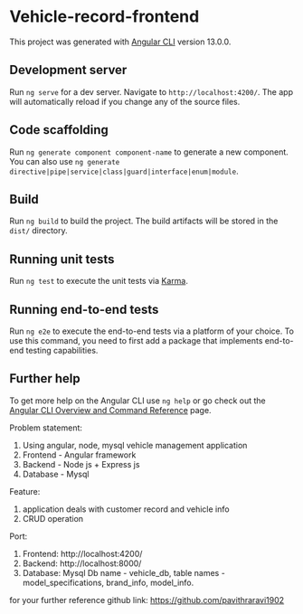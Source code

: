 # Vehicle-record-frontend

This project was generated with [Angular CLI](https://github.com/angular/angular-cli) version 13.0.0.

## Development server

Run `ng serve` for a dev server. Navigate to `http://localhost:4200/`. The app will automatically reload if you change any of the source files.

## Code scaffolding

Run `ng generate component component-name` to generate a new component. You can also use `ng generate directive|pipe|service|class|guard|interface|enum|module`.

## Build

Run `ng build` to build the project. The build artifacts will be stored in the `dist/` directory.

## Running unit tests

Run `ng test` to execute the unit tests via [Karma](https://karma-runner.github.io).

## Running end-to-end tests

Run `ng e2e` to execute the end-to-end tests via a platform of your choice. To use this command, you need to first add a package that implements end-to-end testing capabilities.

## Further help

To get more help on the Angular CLI use `ng help` or go check out the [Angular CLI Overview and Command Reference](https://angular.io/cli) page.
 

Problem statement:
 1. Using angular, node, mysql vehicle management application 
 2. Frontend - Angular framework
 3. Backend - Node js + Express js
 4. Database - Mysql

 Feature:
 1. application deals with customer record and vehicle info 
 2. CRUD operation 

 Port:

 1. Frontend: http://localhost:4200/
 2. Backend: http://localhost:8000/
 3. Database: Mysql Db name - vehicle_db, table names - model_specifications, brand_info, model_info.

 for your further reference github link: https://github.com/pavithraravi1902